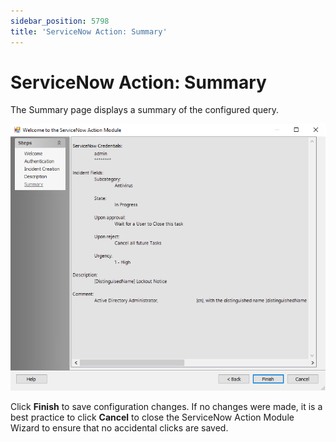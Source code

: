 ```yaml
---
sidebar_position: 5798
title: 'ServiceNow Action: Summary'
---
```


# ServiceNow Action: Summary

The Summary page displays a summary of the configured query.

![ServiceNow Action Module wizard Summary page](../../../../../../../static/images/AccessAnalyzer_12.0/Content/Resources/Images/EnterpriseAuditor/Admin/Action/ServiceNow/Summary.png "ServiceNow Action Module wizard Summary page")

Click **Finish** to save configuration changes. If no changes were made, it is a best practice to click **Cancel** to close the ServiceNow Action Module Wizard to ensure that no accidental clicks are saved.